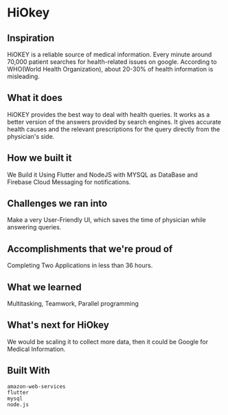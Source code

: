 # HiOkey


## Inspiration

HiOKEY is a reliable source of medical information. Every minute around 70,000 patient searches for health-related issues on google. According to WHO(World Health Organization), about 20-30% of health information is misleading.

## What it does

HiOKEY provides the best way to deal with health queries. It works as a better version of the answers provided by search engines. It gives accurate health causes and the relevant prescriptions for the query directly from the physician's side.

## How we built it

We Build it Using Flutter and NodeJS with MYSQL as DataBase and Firebase Cloud Messaging for notifications.

## Challenges we ran into

Make a very User-Friendly UI, which saves the time of physician while answering queries.

## Accomplishments that we're proud of

Completing Two Applications in less than 36 hours.

## What we learned

Multitasking, Teamwork, Parallel programming

## What's next for HiOkey

We would be scaling it to collect more data, then it could be Google for Medical Information.

## Built With

    amazon-web-services
    flutter
    mysql
    node.js

